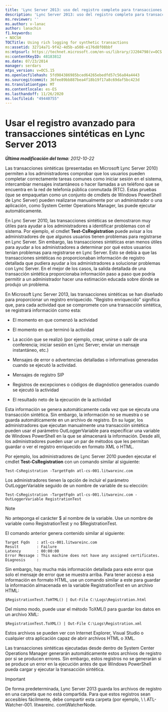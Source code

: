 ```yaml
---
title: 'Lync Server 2013: uso del registro completo para transacciones sintéticas'
description: 'Lync Server 2013: uso del registro completo para transacciones sintéticas.'
ms.reviewer: ''
ms.author: v-lanac
author: lanachin
f1.keywords:
- NOCSH
TOCTitle: Using rich logging for synthetic transactions
ms:assetid: 32714a71-9f42-4d5b-a508-e176d8f08bbf
ms:mtpsurl: https://technet.microsoft.com/en-us/library/JJ204798(v=OCS.15)
ms:contentKeyID: 48183812
ms.date: 07/23/2014
manager: serdars
mtps_version: v=OCS.15
ms.openlocfilehash: 5fd984386985bced64265ebedfd57c56a84a4443
ms.sourcegitcommit: 36fee89bb887bea4f18b19f17a8c69daf5bc423d
ms.translationtype: MT
ms.contentlocale: es-ES
ms.lasthandoff: 11/26/2020
ms.locfileid: "49440755"
---
```

# <a name="using-rich-logging-for-synthetic-transactions-in-lync-server-2013"></a>Usar el registro avanzado para transacciones sintéticas en Lync Server 2013

<div data-xmlns="http://www.w3.org/1999/xhtml">

<div class="topic" data-xmlns="http://www.w3.org/1999/xhtml" data-msxsl="urn:schemas-microsoft-com:xslt" data-cs="https://msdn.microsoft.com/">

<div data-asp="https://msdn2.microsoft.com/asp">



</div>

<div id="mainSection">

<div id="mainBody">

<span> </span>

_**Última modificación del tema:** 2012-10-22_

Las transacciones sintéticas (presentadas en Microsoft Lync Server 2010) permiten a los administradores comprobar que los usuarios pueden completar correctamente tareas comunes como iniciar sesión en el sistema, intercambiar mensajes instantáneos o hacer llamadas a un teléfono que se encuentra en la red de telefonía pública conmutada (RTC). Estas pruebas (que se empaquetan como un conjunto de cmdlets de Windows PowerShell de Lync Server) pueden realizarse manualmente por un administrador o una aplicación, como System Center Operations Manager, las puede ejecutar automáticamente.

En Lync Server 2010, las transacciones sintéticas se demostraron muy útiles para ayudar a los administradores a identificar problemas con el sistema. Por ejemplo, el cmdlet **Test-CsRegistration** puede avisar a los administradores de que algunos usuarios tienen problemas para registrarse en Lync Server. Sin embargo, las transacciones sintéticas eran menos útiles para ayudar a los administradores a determinar por qué estos usuarios tenían problemas para registrarse en Lync Server. Esto se debía a que las transacciones sintéticas no proporcionaban información de registro detallada que pudiera ayudar a los administradores a solucionar problemas con Lync Server. En el mejor de los casos, la salida detallada de una transacción sintética proporcionaba información paso a paso que podría permitir a un administrador hacer una estimación educada sobre dónde se produjo un problema.

En Microsoft Lync Server 2013, las transacciones sintéticas se han diseñado para proporcionar un registro enriquecido. "Registro enriquecido" significa que, para cada actividad que se compromete con una transacción sintética, se registrará información como esta:

  - El momento en que comenzó la actividad

  - El momento en que terminó la actividad

  - La acción que se realizó (por ejemplo, crear, unirse o salir de una conferencia; iniciar sesión en Lync Server; enviar un mensaje instantáneo, etc.)

  - Mensajes de error o advertencias detalladas o informativas generadas cuando se ejecutó la actividad.

  - Mensajes de registro SIP

  - Registros de excepciones o códigos de diagnóstico generados cuando se ejecutó la actividad

  - El resultado neto de la ejecución de la actividad

Esta información se genera automáticamente cada vez que se ejecuta una transacción sintética. Sin embargo, la información no se muestra o se guarda automáticamente en un archivo de registro. En su lugar, los administradores que ejecutan manualmente una transacción sintética pueden usar el parámetro OutLoggerVariable para especificar una variable de Windows PowerShell en la que se almacenará la información. Desde allí, los administradores pueden usar un par de métodos que les permitan guardar o ver el registro enriquecido en formato XML o HTML.

Por ejemplo, los administradores de Lync Server 2010 pueden ejecutar el cmdlet **Test-CsRegistration** con un comando similar al siguiente:

    Test-CsRegistration -TargetFqdn atl-cs-001.litwareinc.com

Los administradores tienen la opción de incluir el parámetro OutLoggerVariable seguido de un nombre de variable de su elección:

    Test-CsRegistration -TargetFqdn atl-cs-001.litwareinc.com -OutLoggerVariable RegistrationTest

> [!NOTE]  
> No anteponga el carácter $ al nombre de la variable. Use un nombre de variable como RegistrationTest y no $RegistrationTest.

El comando anterior genera contenido similar al siguiente:

    Target Fqdn   : atl-cs-001.litwareinc.com
    Result        : Failure
    Latency       : 00:00:00
    Error Message : This machine does not have any assigned certificates.
    Diagnosis     :

Sin embargo, hay mucha más información detallada para este error que solo el mensaje de error que se muestra arriba. Para tener acceso a esa información en formato HTML, use un comando similar a este para guardar la información almacenada en la variable RegistrationTest en un archivo HTML:

    $RegistrationTest.ToHTML() | Out-File C:\Logs\Registration.html

Del mismo modo, puede usar el método ToXML() para guardar los datos en un archivo XML:

    $RegistrationTest.ToXML() | Out-File C:\Logs\Registration.xml

Estos archivos se pueden ver con Internet Explorer, Visual Studio o cualquier otra aplicación capaz de abrir archivos HTML o XML.

Las transacciones sintéticas ejecutadas desde dentro de System Center Operations Manager generarán automáticamente estos archivos de registro por si se producen errores. Sin embargo, estos registros no se generarán si se produce un error en la ejecución antes de que Windows PowerShell pueda cargar y ejecutar la transacción sintética.

> [!IMPORTANT]  
> De forma predeterminada, Lync Server 2013 guarda los archivos de registro en una carpeta que no está compartida. Para que estos registros sean accesibles fácilmente, debe compartir esta carpeta (por ejemplo, \\ \\ ATL-Watcher-001. litwareinc. com\WatcherNode.


</div>

</div>

</div>

</div>


